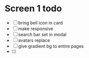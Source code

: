 # Screen 1 todo
- [ ]  bring bell icon in card
- [ ] make responsive
- [ ] search bar set in modal
- [ ] avatars replace
- [ ] give gradient bg to entire pages
- [ ] 
